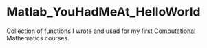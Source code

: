 # Matlab_YouHadMeAt_HelloWorld
Collection of functions I wrote and used for my first Computational Mathematics courses. 
